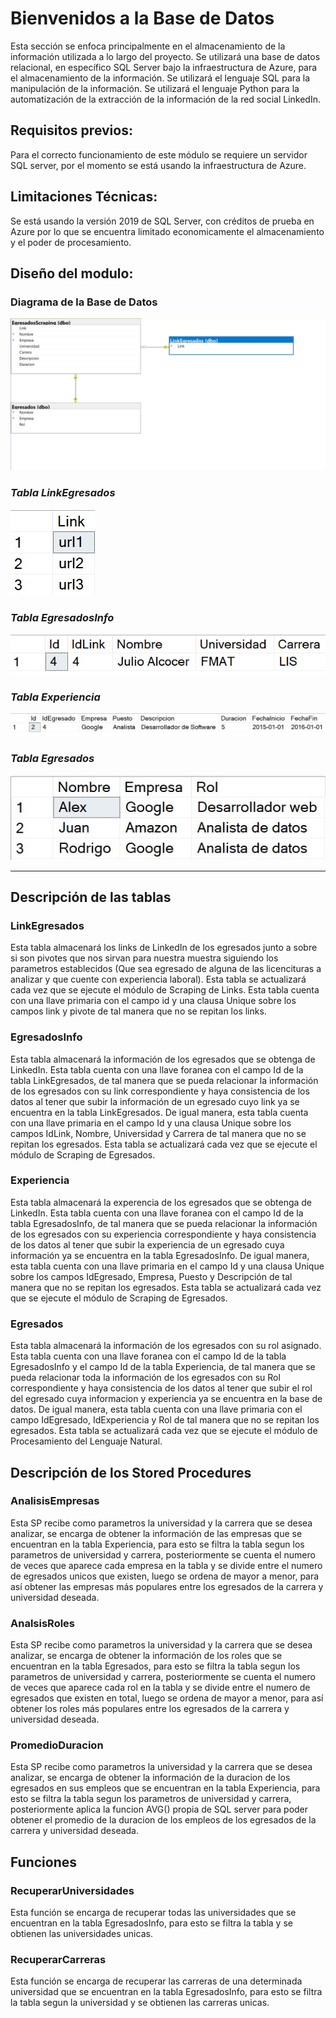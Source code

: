 # Bienvenidos a la Base de Datos
Esta sección se enfoca principalmente en el almacenamiento de la información utilizada a lo largo del proyecto. Se utilizará una base de datos relacional, en específico SQL Server bajo la infraestructura de Azure, para el almacenamiento de la información. Se utilizará el lenguaje SQL para la manipulación de la información. Se utilizará el lenguaje Python para la automatización de la extracción de la información de la red social LinkedIn.

## Requisitos previos:
Para el correcto funcionamiento de este módulo se requiere un servidor SQL server, por el momento se está usando la infraestructura de Azure.

## Limitaciones Técnicas:
Se está usando la versión 2019 de SQL Server, con créditos de prueba en Azure por lo que se encuentra limitado economicamente el almacenamiento y el poder de procesamiento.

## Diseño del modulo:

### Diagrama de la Base de Datos
![Imagen Diagrama de Clase](Images/DiagramaBasedeDatos.jpg)
### **_Tabla LinkEgresados_**
![Imagen Tabla LinkEgresados](Images/LinkEgresados.jpg)
### **_Tabla EgresadosInfo_**
![Imagen Tabla EgresadosInfo](Images/EgresadosInfo.jpg)
### **_Tabla Experiencia_**
![Imagen Tabla Experiencia](Images/Experiencia.jpg)
### **_Tabla Egresados_**
![Imagen Tabla Egresados](Images/Egresados.jpg)

---

## Descripción de las tablas

### LinkEgresados
Esta tabla almacenará los links de LinkedIn de los egresados junto a sobre si son pivotes que nos sirvan para nuestra muestra siguiendo los parametros establecidos (Que sea egresado de alguna de las licencituras a analizar y que cuente con experiencia laboral). Esta tabla se actualizará cada vez que se ejecute el módulo de Scraping de Links. Esta tabla cuenta con una llave primaria con el campo id y una clausa Unique sobre los campos link y pivote de tal manera que no se repitan los links.

### EgresadosInfo
Esta tabla almacenará la información de los egresados que se obtenga de LinkedIn.
Esta tabla cuenta con una llave foranea con el campo Id de la tabla LinkEgresados, de tal manera que se pueda relacionar la información de los egresados con su link correspondiente y haya consistencia de los datos al tener que subir la información de un egresado cuyo link ya se encuentra en la tabla LinkEgresados. De igual manera, esta tabla cuenta con una llave primaria en el campo Id y una clausa Unique sobre los campos IdLink, Nombre, Universidad y Carrera de tal manera que no se repitan los egresados. Esta tabla se actualizará cada vez que se ejecute el módulo de Scraping de Egresados.

### Experiencia
Esta tabla almacenará la experencia de los egresados que se obtenga de LinkedIn. Esta tabla cuenta con una llave foranea con el campo Id de la tabla EgresadosInfo, de tal manera que se pueda relacionar la información de los egresados con su experiencia correspondiente y haya consistencia de los datos al tener que subir la experiencia de un egresado cuya información ya se encuentra en la tabla EgresadosInfo. De igual manera, esta tabla cuenta con una llave primaria en el campo Id y una clausa Unique sobre los campos IdEgresado, Empresa, Puesto y Descripción de tal manera que no se repitan los egresados. Esta tabla se actualizará cada vez que se ejecute el módulo de Scraping de Egresados.

### Egresados
Esta tabla almacenará la información de los egresados con su rol asignado. Esta tabla cuenta con una llave foranea con el campo Id de la tabla EgresadosInfo y el campo Id de la tabla Experiencia, de tal manera que se pueda relacionar toda la información de los egresados con su Rol correspondiente y haya consistencia de los datos al tener que subir el rol del egresado cuya informacion y experiencia ya se encuentra en la base de datos. De igual manera, esta tabla cuenta con una llave primaria con el campo IdEgresado, IdExperiencia y Rol de tal manera que no se repitan los egresados. Esta tabla se actualizará cada vez que se ejecute el módulo de Procesamiento del Lenguaje Natural.

## Descripción de los Stored Procedures

### AnalisisEmpresas
Esta SP recibe como parametros la universidad y la carrera que se desea analizar, se encarga de obtener la información de las empresas que se encuentran en la tabla Experiencia, para esto se filtra la tabla segun los parametros de universidad y carrera, posteriormente se cuenta el numero de veces que aparece cada empresa en la tabla y se divide entre el numero de egresados unicos que existen, luego se ordena de mayor a menor, para así obtener las empresas más populares entre los egresados de la carrera y universidad deseada.

### AnalsisRoles
Esta SP recibe como parametros la universidad y la carrera que se desea analizar, se encarga de obtener la información de los roles que se encuentran en la tabla Egresados, para esto se filtra la tabla segun los parametros de universidad y carrera, posteriormente se cuenta el numero de veces que aparece cada rol en la tabla y se divide entre el numero de egresados que existen en total, luego se ordena de mayor a menor, para así obtener los roles más populares entre los egresados de la carrera y universidad deseada.

### PromedioDuracion
Esta SP recibe como parametros la universidad y la carrera que se desea analizar, se encarga de obtener la información de la duracion de los egresados en sus empleos que se encuentran en la tabla Experiencia, para esto se filtra la tabla segun los parametros de universidad y carrera, posteriormente aplica la funcion AVG() propia de SQL server para poder obtener el promedio de la duracion de los empleos de los egresados de la carrera y universidad deseada.

## Funciones

### RecuperarUniversidades
Esta función se encarga de recuperar todas las universidades que se encuentran en la tabla EgresadosInfo, para esto se filtra la tabla y se obtienen las universidades unicas.

### RecuperarCarreras
Esta función se encarga de recuperar las carreras de una determinada universidad que se encuentran en la tabla EgresadosInfo, para esto se filtra la tabla segun la universidad y se obtienen las carreras unicas.
